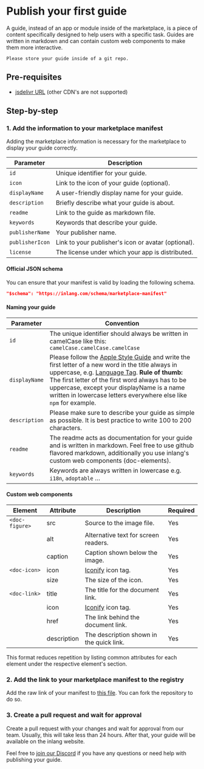 # Publish your first guide

A guide, instead of an app or module inside of the marketplace, is a piece of content specifically designed to help users with a specific task. Guides are written in markdown and can contain custom web components to make them more interactive.

`Please store your guide inside of a git repo.`

## Pre-requisites

- [jsdelivr URL](https://www.jsdelivr.com/github) (other CDN's are not supported)

## Step-by-step

### 1. Add the information to your marketplace manifest
Adding the marketplace information is necessary for the marketplace to display your guide correctly.

| Parameter        | Description                                               |
|----------------------|---------------------------------------------------------------|
| `id`                 | Unique identifier for your guide.                         |
| `icon`        | Link to the icon of your guide (optional).              |
| `displayName`        | A user-friendly display name for your guide.              |
| `description`        | Briefly describe what your guide is about.              |
| `readme`             | Link to the guide as markdown file.          |
| `keywords`           | Keywords that describe your guide.                        |
| `publisherName`      | Your publisher name.                                          |
| `publisherIcon`      | Link to your publisher's icon or avatar (optional).           |
| `license`            | The license under which your app is distributed.       |

#### Official JSON schema

You can ensure that your manifest is valid by loading the following schema. 

``` json
"$schema": "https://inlang.com/schema/marketplace-manifest"
```

#### Naming your guide
| **Parameter**        | **Convention**                                               |
|----------------------|---------------------------------------------------------------|
| `id`                 | The unique identifier should always be written in camelCase like this: `camelCase.camelCase.camelCase`                         |
| `displayName`                 | Please follow the [Apple Style Guide](https://support.apple.com/de-de/guide/applestyleguide/apsgb744e4a3/web) and write the first letter of a new word in the title always in uppercase, e.g. [Language Tag](/m/8y8sxj09/library-inlang-languageTag). **Rule of thumb:** The first letter of the first word always has to be uppercase, except your displayName is a name written in lowercase letters everywhere else like `npm` for example.                       |
| `description`                 | Please make sure to describe your guide as simple as possible. It is best practice to write 100 to 200 characters.                         |
`readme`                 | The readme acts as documentation for your guide and is written in markdown. Feel free to use github flavored markdown, additionally you use inlang's custom web components (doc-elements).                      |
`keywords`                 | Keywords are always written in lowercase e.g. `i18n`, `adoptable` …                          |

#### Custom web components

| Element        | Attribute   | Description                                                | Required |
|----------------|-------------|------------------------------------------------------------|----------|
| `<doc-figure>` | src         | Source to the image file.                                  | Yes      |
|                | alt         | Alternative text for screen readers.                       | Yes      |
|                | caption     | Caption shown below the image.                             | Yes      |
| `<doc-icon>`   | icon        | [Iconify](https://icon-sets.iconify.design/) icon tag.     | Yes      |
|                | size        | The size of the icon.                                      | Yes      |
| `<doc-link>`   | title       | The title for the document link.                           | Yes      |
|                | icon        | [Iconify](https://icon-sets.iconify.design/) icon tag.     | Yes      |
|                | href        | The link behind the document link.                         | Yes      |
|                | description | The description shown in the quick link.                   | Yes      |

This format reduces repetition by listing common attributes for each element under the respective element's section.

### 2. Add the link to your marketplace manifest to the registry

Add the raw link of your manifest to [this file](https://github.com/opral/monorepo/blob/main/inlang/source-code/marketplace-registry/registry.json). You can fork the repository to do so.

### 3. Create a pull request and wait for approval

Create a pull request with your changes and wait for approval from our team. Usually, this will take less than 24 hours. After that, your guide will be available on the inlang website.

Feel free to [join our Discord](https://discord.gg/CNPfhWpcAa) if you have any questions or need help with publishing your guide.
